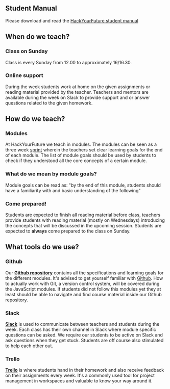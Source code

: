 ## Student Manual

Please download and read the [HackYourFuture student manual](https://github.com/HackYourFuture/curriculum/blob/master/Student%20Manual_v01_13052019.docx)

## When do we teach?

### Class on Sunday
Class is every Sunday from 12.00 to approximately 16/16.30. 

### Online support
During the week students work at home on the given assignments or reading material provided by the teacher. Teachers and mentors are available during the week on Slack to provide support and or answer questions related to the given homework.

## How do we teach?

### Modules
At HackYourFuture we teach in modules. The modules can be seen as a three week [sprint](http://searchsoftwarequality.techtarget.com/definition/Scrum-sprint) wherein the teachers set clear learning goals for the end of each module. The list of module goals should be used by students to check if they understood all the core concepts of a certain module. 

### What do we mean by module goals?
Module goals can be read as: "by the end of this module, students should have a familiarity with and basic understanding of the following"

### Come prepared!
Students are expected to finish all reading material before class, teachers provide students with reading material (mostly on Wednesdays) introducing the concepts that will be discussed in the upcoming session. Students are expected to __always__ come prepared to the class on Sunday.

## What tools do we use?

### Github
Our **[Github repository](https://github.com/HackYourFuture)** contains all the specifications and learning goals for the different modules. It's advised to get yourself familiar with [Github](https://www.howtogeek.com/180167/htg-explains-what-is-github-and-what-do-geeks-use-it-for/). How to actually work with Git, a version control system, will be covered during the JavaScript modules. If students did not follow this modules yet they at least should be able to navigate and find course material inside our Github repository.

### Slack
**[Slack](https://slack.com/is)** is used to communicate between teachers and students during the week. Each class has their own channel in Slack where module specific questions can be asked. We require our students to be active on Slack and ask questions when they get stuck. Students are off course also stimulated to help each other out.

### Trello
**[Trello](https://trello.com/tour)** is where students hand in their homework and also receive feedback on their assignments every week. It's a commonly used tool for project management in workspaces and valuable to know your way around it.
